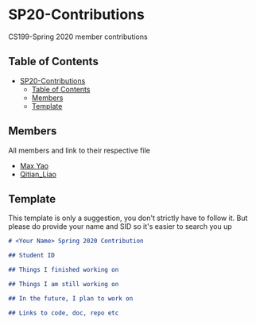 # SP20-Contributions

CS199-Spring 2020 member contributions

## Table of Contents

- [SP20-Contributions](#sp20-contributions)
  - [Table of Contents](#table-of-contents)
  - [Members](#members)
  - [Template](#template)

## Members

All members and link to their respective file

- [Max Yao](docs/max_yao.md)
- [Qitian_Liao](docs/Qitian_Liao.md)
## Template

This template is only a suggestion, you don't strictly have to follow it. But please do provide your name and SID so it's easier to search you up

```markdown
# <Your Name> Spring 2020 Contribution

## Student ID

## Things I finished working on

## Things I am still working on

## In the future, I plan to work on

## Links to code, doc, repo etc

```
